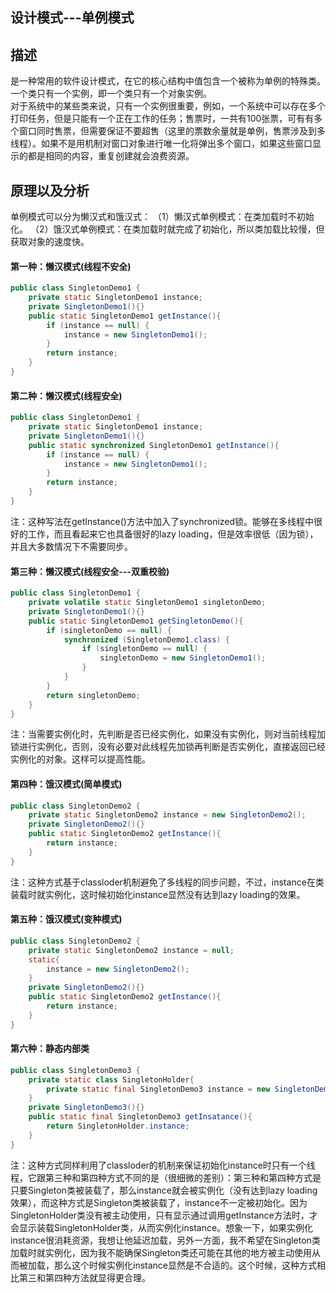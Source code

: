 ## 设计模式---单例模式 
## 描述 
是一种常用的软件设计模式，在它的核心结构中值包含一个被称为单例的特殊类。一个类只有一个实例，即一个类只有一个对象实例。  
对于系统中的某些类来说，只有一个实例很重要，例如，一个系统中可以存在多个打印任务，但是只能有一个正在工作的任务；售票时，一共有100张票，可有有多个窗口同时售票，但需要保证不要超售（这里的票数余量就是单例，售票涉及到多线程）。如果不是用机制对窗口对象进行唯一化将弹出多个窗口，如果这些窗口显示的都是相同的内容，重复创建就会浪费资源。
## 原理以及分析 
单例模式可以分为懒汉式和饿汉式：
（1）懒汉式单例模式：在类加载时不初始化。
（2）饿汉式单例模式：在类加载时就完成了初始化，所以类加载比较慢，但获取对象的速度快。
#### 第一种：懒汉模式(线程不安全)
```Java
public class SingletonDemo1 {
    private static SingletonDemo1 instance;
    private SingletonDemo1(){}
    public static SingletonDemo1 getInstance(){
        if (instance == null) {
            instance = new SingletonDemo1();
        }
        return instance;
    }
}
```
#### 第二种：懒汉模式(线程安全) 
```Java
public class SingletonDemo1 {
    private static SingletonDemo1 instance;
    private SingletonDemo1(){}
    public static synchronized SingletonDemo1 getInstance(){
        if (instance == null) {
            instance = new SingletonDemo1();
        }
        return instance;
    }
}
```
注：这种写法在getInstance()方法中加入了synchronized锁。能够在多线程中很好的工作，而且看起来它也具备很好的lazy loading，但是效率很低（因为锁），并且大多数情况下不需要同步。
#### 第三种：懒汉模式(线程安全---双重校验) 
```Java
public class SingletonDemo1 {
    private volatile static SingletonDemo1 singletonDemo;
    private SingletonDemo1(){}
    public static SingletonDemo1 getSingletonDemo(){
        if (singletonDemo == null) {
            synchronized (SingletonDemo1.class) {
                if (singletonDemo == null) {
                    singletonDemo = new SingletonDemo1();
                }
            }
        }
        return singletonDemo;
    }
}
```
注：当需要实例化时，先判断是否已经实例化，如果没有实例化，则对当前线程加锁进行实例化，否则，没有必要对此线程先加锁再判断是否实例化，直接返回已经实例化的对象。这样可以提高性能。
#### 第四种：饿汉模式(简单模式)
```Java
public class SingletonDemo2 {
    private static SingletonDemo2 instance = new SingletonDemo2();
    private SingletonDemo2(){}
    public static SingletonDemo2 getInstance(){
        return instance;
    }
}
```
注：这种方式基于classloder机制避免了多线程的同步问题，不过，instance在类装载时就实例化，这时候初始化instance显然没有达到lazy loading的效果。 
#### 第五种：饿汉模式(变种模式) 
```Java
public class SingletonDemo2 {
    private static SingletonDemo2 instance = null;
    static{
        instance = new SingletonDemo2();
    }
    private SingletonDemo2(){}
    public static SingletonDemo2 getInstance(){
        return instance;
    }
}
```
#### 第六种：静态内部类 
```Java
public class SingletonDemo3 {
    private static class SingletonHolder{
        private static final SingletonDemo3 instance = new SingletonDemo3();
    }
    private SingletonDemo3(){}
    public static final SingletonDemo3 getInsatance(){
        return SingletonHolder.instance;
    }
}
```
注：这种方式同样利用了classloder的机制来保证初始化instance时只有一个线程，它跟第三种和第四种方式不同的是（很细微的差别）：第三种和第四种方式是只要Singleton类被装载了，那么instance就会被实例化（没有达到lazy loading效果），而这种方式是Singleton类被装载了，instance不一定被初始化。因为SingletonHolder类没有被主动使用，只有显示通过调用getInstance方法时，才会显示装载SingletonHolder类，从而实例化instance。想象一下，如果实例化instance很消耗资源，我想让他延迟加载，另外一方面，我不希望在Singleton类加载时就实例化，因为我不能确保Singleton类还可能在其他的地方被主动使用从而被加载，那么这个时候实例化instance显然是不合适的。这个时候，这种方式相比第三和第四种方法就显得更合理。
